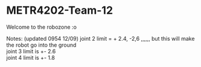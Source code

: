 # METR4202-Team-12

Welcome to the robozone :o

Notes: (updated 0954 12/09)
  joint 2 limit = + 2.4, -2,6 ,,,,,, but this will make the robot go into the ground<br />
  joint 3 limit is +- 2.6<br />
  joint 4 limit is +- 1.8<br />
  
  

